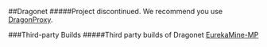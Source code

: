 ##Dragonet
#####Project discontinued. We recommend you use [DragonProxy](https://github.com/DragonetMC/DragonProxy).

###Third-party Builds
#####Third party builds of Dragonet
[EurekaMine-MP](https://github.com/Electrota/EurekaMine-MP)
